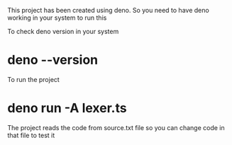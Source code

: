 This project has been created using deno. So you need to have deno working in your system to run this

To check deno version in your system

# deno --version

To run the project

# deno run -A lexer.ts

The project reads the code from source.txt file so you can change code in that file to test it
